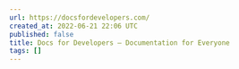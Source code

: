 ```yaml
---
url: https://docsfordevelopers.com/
created_at: 2022-06-21 22:06 UTC
published: false
title: Docs for Developers – Documentation for Everyone
tags: []
---
```



